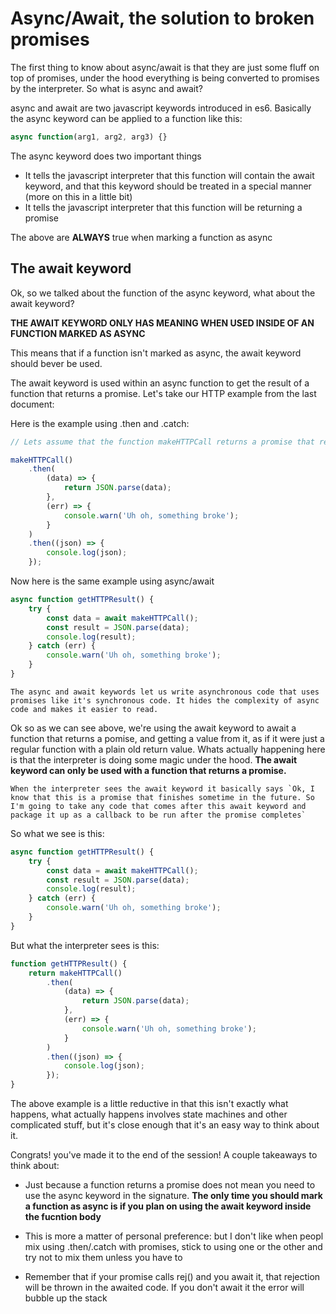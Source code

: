 # Async/Await, the solution to broken promises

The first thing to know about async/await is that they are just some fluff on top of promises, under the hood everything is being converted to promises by the interpreter. So what is async and await?

async and await are two javascript keywords introduced in es6. Basically the async keyword can be applied to a function like this:

```javascript
async function(arg1, arg2, arg3) {}
```

The async keyword does two important things

- It tells the javascript interpreter that this function will contain the await keyword, and that this keyword should be treated in a special manner (more on this in a little bit)
- It tells the javascript interpreter that this function will be returning a promise

The above are **ALWAYS** true when marking a function as async

## The await keyword

Ok, so we talked about the function of the async keyword, what about the await keyword?

**THE AWAIT KEYWORD ONLY HAS MEANING WHEN USED INSIDE OF AN FUNCTION MARKED AS ASYNC**

This means that if a function isn't marked as async, the await keyword should bever be used.

The await keyword is used within an async function to get the result of a function that returns a promise. Let's take our HTTP example from the last document:

Here is the example using .then and .catch:

```javascript
// Lets assume that the function makeHTTPCall returns a promise that resolves with some json data if it's successful, or an error object if it fails

makeHTTPCall()
	.then(
		(data) => {
			return JSON.parse(data);
		},
		(err) => {
			console.warn('Uh oh, something broke');
		}
	)
	.then((json) => {
		console.log(json);
	});
```

Now here is the same example using async/await

```javascript
async function getHTTPResult() {
	try {
		const data = await makeHTTPCall();
		const result = JSON.parse(data);
		console.log(result);
	} catch (err) {
		console.warn('Uh oh, something broke');
	}
}
```

```
The async and await keywords let us write asynchronous code that uses promises like it's synchronous code. It hides the complexity of async code and makes it easier to read.
```

Ok so as we can see above, we're using the await keyword to await a function that returns a pomise, and getting a value from it, as if it were just a regular function with a plain old return value. Whats actually happening here is that the interpreter is doing some magic under the hood. **The await keyword can only be used with a function that returns a promise.**

```
When the interpreter sees the await keyword it basically says `Ok, I know that this is a promise that finishes sometime in the future. So I'm going to take any code that comes after this await keyword and package it up as a callback to be run after the promise completes`
```

So what we see is this:

```javascript
async function getHTTPResult() {
	try {
		const data = await makeHTTPCall();
		const result = JSON.parse(data);
		console.log(result);
	} catch (err) {
		console.warn('Uh oh, something broke');
	}
}
```

But what the interpreter sees is this:

```javascript
function getHTTPResult() {
	return makeHTTPCall()
		.then(
			(data) => {
				return JSON.parse(data);
			},
			(err) => {
				console.warn('Uh oh, something broke');
			}
		)
		.then((json) => {
			console.log(json);
		});
}
```

The above example is a little reductive in that this isn't exactly what happens, what actually happens involves state machines and other complicated stuff, but it's close enough that it's an easy way to think about it.

Congrats! you've made it to the end of the session!
A couple takeaways to think about:

- Just because a function returns a promise does not mean you need to use the async keyword in the signature. **The only time you should mark a function as async is if you plan on using the await keyword inside the fucntion body**

- This is more a matter of personal preference: but I don't like when peopl mix using .then/.catch with promises, stick to using one or the other and try not to mix them unless you have to

- Remember that if your promise calls rej() and you await it, that rejection will be thrown in the awaited code. If you don't await it the error will bubble up the stack
